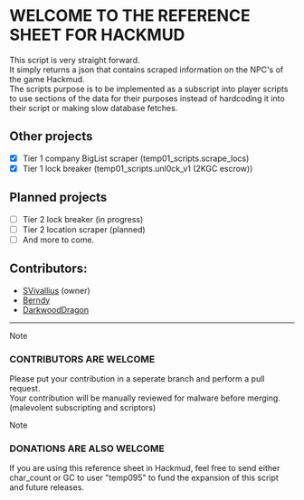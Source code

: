 #  WELCOME TO THE REFERENCE SHEET FOR HACKMUD

This script is very straight forward.<br />
It simply returns a json that contains scraped information on the NPC's of the game Hackmud.<br />
The scripts purpose is to be implemented as a subscript into player scripts to use sections of the data for their purposes instead of hardcoding it into their script or making slow database fetches.

## Other projects
- [x] Tier 1 company BigList scraper (temp01_scripts.scrape_locs)
- [x] Tier 1 lock breaker (temp01_scripts.unl0ck_v1 (2KGC escrow))
## Planned projects
- [ ] Tier 2 lock breaker (in progress)
- [ ] Tier 2 location scraper (planned)
- [ ] And more to come.

## Contributors:
- [SVivallius](https://github.com/SVivallius) (owner)
- [Berndy](https://github.com/Berndy)
- [DarkwoodDragon](https://github.com/IanDierckx)
<hr />

> [!NOTE]
> ### CONTRIBUTORS ARE WELCOME<br />
> Please put your contribution in a seperate branch and perform a pull request.<br />
> Your contribution will be manually reviewed for malware before merging. (malevolent subscripting and scriptors)

> [!NOTE]
> ### DONATIONS ARE ALSO WELCOME
> If you are using this reference sheet in Hackmud, feel free to send either char_count or GC to user "temp095" to fund the expansion of this script and future releases.

